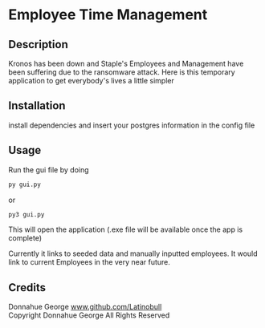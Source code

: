 # Employee Time Management

## Description

Kronos has been down and Staple's Employees and Management have been suffering due to the ransomware attack. Here is this temporary application to get everybody's lives a little simpler

## Installation

install dependencies and insert your postgres information in the config file

## Usage

Run the gui file by doing

```py
py gui.py
```

or

```py
py3 gui.py
```

This will open the application
(.exe file will be available once the app is complete)

Currently it links to seeded data and manually inputted employees. It would link to current Employees in the very near future.

## Credits

Donnahue George www.github.com/Latinobull
<br/>
Copyright Donnahue George All Rights Reserved

